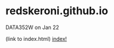 # redskeroni.github.io
DATA352W on Jan 22

(link to index.html)
[index!](https://redskeroni.github.io/index.html)
